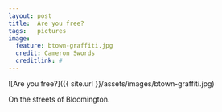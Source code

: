 ```yaml
---
layout: post
title:  Are you free?
tags:   pictures 
image:
  feature: btown-graffiti.jpg
  credit: Cameron Swords
  creditlink: #
---
```


![Are you free?]({{ site.url }}/assets/images/btown-graffiti.jpg)

On the streets of Bloomington.

